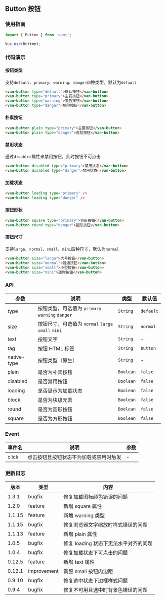 ## Button 按钮

### 使用指南
``` javascript
import { Button } from 'vant';

Vue.use(Button);
```

### 代码演示

#### 按钮类型
支持`default`、`primary`、`warning`、`danger`四种类型，默认为`default`

```html
<van-button type="default">默认按钮</van-button>
<van-button type="primary">主要按钮</van-button>
<van-button type="warning">警告按钮</van-button>
<van-button type="danger">危险按钮</van-button>
```

#### 朴素按钮

```html
<van-button plain type="primary">主要按钮</van-button>
<van-button plain type="danger">危险按钮</van-button>
```

#### 禁用状态

通过`disabled`属性来禁用按钮，此时按钮不可点击

```html
<van-button disabled type="primary">禁用状态</van-button>
<van-button disabled type="danger">禁用状态</van-button>
```

#### 加载状态

```html 
<van-button loading type="primary" />
<van-button loading type="danger" />
```

#### 按钮形状

```html 
<van-button square type="primary">方形按钮</van-button>
<van-button round type="danger">圆形按钮</van-button>
```

#### 按钮尺寸
支持`large`、`normal`、`small`、`mini`四种尺寸，默认为`normal`

```html 
<van-button size="large">大号按钮</van-button>
<van-button size="normal">普通按钮</van-button>
<van-button size="small">小型按钮</van-button>
<van-button size="mini">迷你按钮</van-button>
```


### API

| 参数 | 说明 | 类型 | 默认值 |
|-----------|-----------|-----------|-------------|
| type | 按钮类型，可选值为 `primary` `warning` `danger` | `String` | `default` |
| size | 按钮尺寸，可选值为 `normal` `large` `small` `mini` | `String` | `normal` |
| text | 按钮文字 | `String` | - |
| tag | 按钮 HTML 标签 | `String` | `button` |
| native-type | 按钮类型（原生） | `String` | - |
| plain | 是否为朴素按钮 | `Boolean` | `false` |
| disabled | 是否禁用按钮 | `Boolean` | `false` |
| loading | 是否显示为加载状态 | `Boolean` | `false` |
| block | 是否为块级元素 | `Boolean` | `false` |
| round | 是否为圆形按钮 | `Boolean` | `false` |
| square | 是否为方形按钮 | `Boolean` | `false` |

### Event

| 事件名 | 说明 | 参数 |
|-----------|-----------|-----------|
| click | 点击按钮且按钮状态不为加载或禁用时触发 | - |

### 更新日志

| 版本 | 类型 | 内容 |
|-----------|-----------|-----------|
| 1.3.1 | bugfix | 修复加载图标颜色错误的问题
| 1.2.0 | feature | 新增 square 属性
| 1.1.15 | feature | 新增 warning 类型
| 1.1.15 | bugfix | 修复浏览器文字缩放时样式错误的问题
| 1.1.13 | feature | 新增 plain 属性
| 1.0.5 | bugfix | 修复 loading 状态下无法水平对齐的问题
| 1.0.4 | bugfix | 修复加载状态下可点击的问题
| 0.12.5 | feature | 新增 text 属性
| 0.12.1 | improvement | 调整 small 按钮内边距
| 0.9.10 | bugfix | 修复选中状态下边框样式问题
| 0.9.4 | bugfix | 修复不可用且选中时背景色错误的问题
